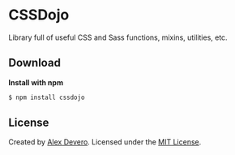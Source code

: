 # CSSDojo
Library full of useful CSS and Sass functions, mixins, utilities, etc.

## Download
**Install with npm**
```sh
$ npm install cssdojo
```

## License
Created by [Alex Devero](http://www.alexdevero.com). Licensed under the [MIT License](https://github.com/alexdevero/CSSDojo/blob/master/LICENSE).

